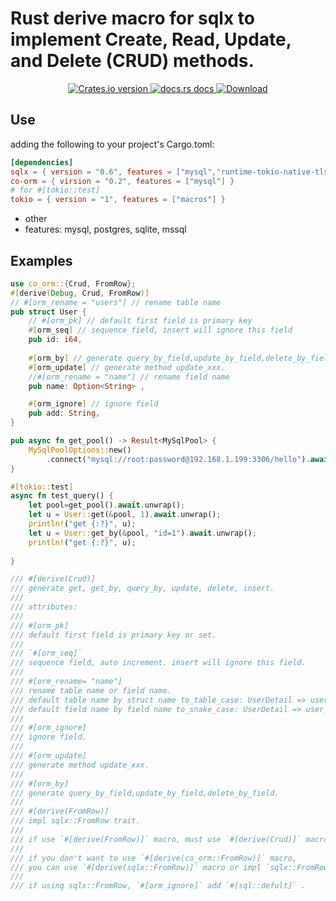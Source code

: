 # Rust derive macro for sqlx to implement Create, Read, Update, and Delete (CRUD) methods.

<div align="center">
  <!-- Version -->
  <a href="https://crates.io/crates/co-orm">
    <img src="https://img.shields.io/crates/v/co-orm.svg?style=flat-square"
    alt="Crates.io version" />
  </a>
  
  <!-- Docs -->
  <a href="https://docs.rs/co-orm">
    <img src="https://img.shields.io/badge/docs-latest-blue.svg?style=flat-square"
      alt="docs.rs docs" />
  </a>
  <!-- Downloads -->
  <a href="https://crates.io/crates/co-orm">
    <img src="https://img.shields.io/crates/d/co-orm.svg?style=flat-square"
      alt="Download" />
  </a>
</div>

## Use
 adding the following to your project's Cargo.toml:
 ```toml
[dependencies]
sqlx = { version = "0.6", features = ["mysql","runtime-tokio-native-tls"] }
co-orm = { virsion = "0.2", features = ["mysql"] }
# for #[tokio::test]
tokio = { version = "1", features = ["macros"] }

 ```
 * other 
 * features: mysql, postgres, sqlite, mssql

## Examples
```rust
use co_orm::{Crud, FromRow};
#[derive(Debug, Crud, FromRow)]
// #[orm_rename = "users"] // rename table name
pub struct User {
    // #[orm_pk] // default first field is primary key
    #[orm_seq] // sequence field, insert will ignore this field
    pub id: i64,
    
    #[orm_by] // generate query_by_field,update_by_field,delete_by_field
    #[orm_update] // generate method update_xxx. 
    //#[orm_rename = "name"] // rename field name
    pub name: Option<String> ,

    #[orm_ignore] // ignore field
    pub add: String,
}

pub async fn get_pool() -> Result<MySqlPool> {
    MySqlPoolOptions::new()
        .connect("mysql://root:password@192.168.1.199:3306/hello").await
}

#[tokio::test]
async fn test_query() {
    let pool=get_pool().await.unwrap();
    let u = User::get(&pool, 1).await.unwrap();
    println!("get {:?}", u);
    let u = User::get_by(&pool, "id=1").await.unwrap();
    println!("get {:?}", u);
    
}

```

``` rust
/// #[derive(Crud)]
/// generate get, get_by, query_by, update, delete, insert.
/// 
/// attributes:
/// 
/// #[orm_pk]
/// default first field is primary key or set.
/// 
/// `#[orm_seq]`
/// sequence field, auto increment. insert will ignore this field.
/// 
/// #[orm_rename= "name"]
/// rename table name or field name.
/// default table name by struct name to_table_case: UserDetail => user_details.
/// default field name by field name to_snake_case: UserDetail => user_detail.
/// 
/// #[orm_ignore]
/// ignore field.
/// 
/// #[orm_update]
/// generate method update_xxx. 
/// 
/// #[orm_by]
/// generate query_by_field,update_by_field,delete_by_field.
///
/// #[derive(FromRow)]
/// impl sqlx::FromRow trait.
/// 
/// if use `#[derive(FromRow)]` macro, must use `#[derive(Crud)]` macro.
/// 
/// if you don't want to use `#[derive(co_orm::FromRow)]` macro, 
/// you can use `#[derive(sqlx::FromRow)]` macro or impl `sqlx::FromRow` trait.
/// 
/// if using sqlx::FromRow, `#[orm_ignore]` add `#[sql::defult]` .


```
